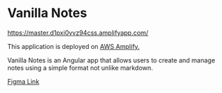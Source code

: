 # Vanilla Notes

https://master.d1pxi0vvz94css.amplifyapp.com/

This application is deployed on [AWS Amplify.](https://aws.amazon.com/amplify/)

Vanilla Notes is an Angular app that allows users to create and manage notes using a simple format not unlike markdown.

[Figma Link](https://www.figma.com/file/TW8bPloPIaPcvMv1i7ytrW/Vanilla-Notes?node-id=0%3A1)
